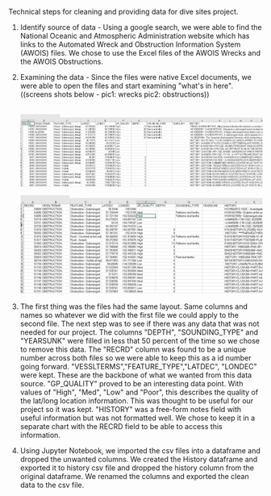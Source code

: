 Technical steps for cleaning and providing data for dive sites project.



1. Identify source of data - Using a google search, we were able to find the National Oceanic and Atmospheric Administration website which has links to the Automated Wreck and Obstruction Information System (AWOIS) files.  We chose to use the Excel files of the AWOIS Wrecks and the AWOIS Obstructions.

2. Examining the data - Since the files were native Excel documents, we were able to open the files and start examining "what's in here".  ((screens shots below - pic1: wrecks pic2: obstructions))

   ​	![pic1](https://github.com/cveras33/dive-sites-ETL/blob/main/Screenshots/wrecks-excel-raw.bmp)
   
   
      ![pic2](https://github.com/cveras33/dive-sites-ETL/blob/main/Screenshots/obstruct-excel-raw.bmp)

3. The first thing was the files had the same layout.  Same columns and names so whatever we did with the first file we could apply to the second file.  The next step was to see if there was any data that was not needed for our project.  The columns "DEPTH", "SOUNDING_TYPE" and "YEARSUNK" were filled in less that 50 percent of the time so we chose to remove this data.  The "RECRD" column was found to be a unique number across both files so we were able to keep this as a id number going forward.  "VESSLTERMS","FEATURE_TYPE","LATDEC", "LONDEC" were kept.  These are the backbone of what we wanted from this data source.  "GP_QUALITY" proved to be an interesting data point.   With values of "High", "Med", "Low" and "Poor", this describes the quality of the lat/long location information.  This was thought to be useful for our project so it was kept.  "HISTORY" was a free-form notes field with useful information but was not formatted well.  We chose to keep it in a separate chart with the RECRD field to be able to access this information.

4. Using Jupyter Notebook, we imported the csv files into a dataframe and dropped the unwanted columns.  We created the History dataframe and exported it to history csv file and dropped the history column from the original dataframe.  We renamed the columns and exported the clean data to the csv file.
